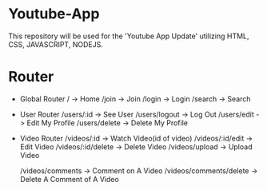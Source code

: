 # Youtube-App

This repository will be used for the 'Youtube App Update' utilizing HTML, CSS, JAVASCRIPT, NODEJS.

# Router

- Global Router
  / -> Home
  /join -> Join
  /login -> Login
  /search -> Search

- User Router
  /users/:id -> See User
  /users/logout -> Log Out
  /users/edit -> Edit My Profile
  /users/delete -> Delete My Profile

- Video Router
  /videos/:id -> Watch Video(id of video)
  /videos/:id/edit -> Edit Video
  /videos/:id/delete -> Delete Video
  /videos/upload -> Upload Video

  /videos/comments -> Comment on A Video
  /videos/comments/delete -> Delete A Comment of A Video
